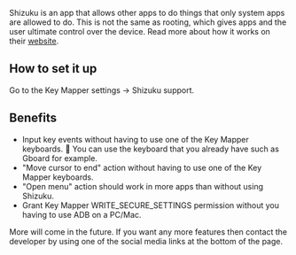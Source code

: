 Shizuku is an app that allows other apps to do things that only system apps are allowed to do. This is not the same as rooting, which gives apps and the user ultimate control over the device. Read more about how it works on their [website](https://shizuku.rikka.app/introduction).

## How to set it up
Go to the Key Mapper settings -> Shizuku support.

## Benefits

- Input key events without having to use one of the Key Mapper keyboards. 🥳 You can use the keyboard that you already have such as Gboard for example.
- "Move cursor to end" action without having to use one of the Key Mapper keyboards.
- "Open menu" action should work in more apps than without using Shizuku.
- Grant Key Mapper WRITE_SECURE_SETTINGS permission without you having to use ADB on a PC/Mac.

More will come in the future. If you want any more features then contact the developer by using one of the social media links at the bottom of the page.

